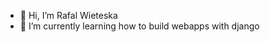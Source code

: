 - 👋 Hi, I’m Rafal Wieteska
- 🌱 I’m currently learning how to build webapps with django

<!---
badyleq/badyleq is a ✨ special ✨ repository because its `README.md` (this file) appears on your GitHub profile.
You can click the Preview link to take a look at your changes.
--->
